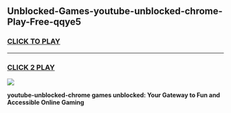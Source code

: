 
## Unblocked-Games-youtube-unblocked-chrome-Play-Free-qqye5
<h3>
<a href="https://premium76.site?title=youtube-unblocked-chrome&ref=18A1">CLICK TO PLAY</a></h3>
<hr>

<h3>
<a href="https://premium76.site?title=youtube-unblocked-chrome&ref=18A1">CLICK 2 PLAY</a>
  
</h3>

<a href="https://premium76.site?title=youtube-unblocked-chrome&ref=18A1"><img src="https://clearcache.store/games.png"></a>


**youtube-unblocked-chrome games unblocked: Your Gateway to Fun and Accessible Online Gaming**
